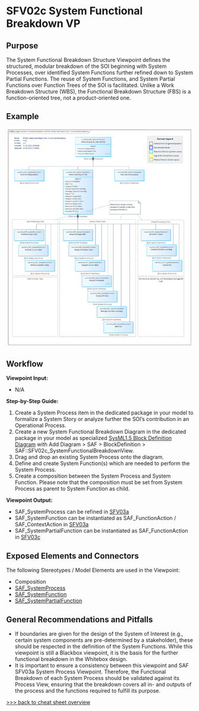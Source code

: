 # SFV02c System Functional Breakdown VP

## Purpose
The System Functional Breakdown Structure Viewpoint defines the structured, modular breakdown of the SOI beginning with System Processes, over identified System Functions further refined down to System Partial Functions. The reuse of System Functions, and System Partial Functions over Function Trees of the SOI is facilitated. Unlike a Work Breakdown Structure (WBS), the Functional Breakdown Structure (FBS) is a function-oriented tree, not a product-oriented one.

## Example
![SFV02c](../pics/SFV02c-example.png)

## Workflow
**Viewpoint Input:**
* N/A

**Step-by-Step Guide:**
1.	Create a System Process item in the dedicated package in your model to formalize a System Story or analyze further the SOI’s contribution in an Operational Process.
2.	Create a new System Functional Breakdown Diagram in the dedicated package in your model as specialized [SysML1.5 Block Definition Diagram](https://sparxsystems.com/enterprise_architect_user_guide/16.1/modeling_languages/block_definition_diagrams.html) with Add Diagram > SAF > BlockDefinition > SAF::SFV02c_SystemFunctionalBreakdownView.
3.	Drag and drop an existing System Process onto the diagram.
4.	Define and create System Function(s) which are needed to perform the System Process.
5.	Create a composition between the System Process and System Function. Please note that the composition must be set from System Process as parent to System Function as child.

**Viewpoint Output:**
* SAF_SystemProcess can be refined in [SFV03a](System-Process-Viewpoint.md)
* SAF_SystemFunction can be instantiated as SAF_FunctionAction / SAF_ContextAction in [SFV03a](System-Process-Viewpoint.md)
* SAF_SystemPartialFunction can be instantiated as SAF_FunctionAction in [SFV03c](SystemFunctionalRefinement.md)

## Exposed Elements and Connectors
The following Stereotypes / Model Elements are used in the Viewpoint:
* Composition
* [SAF_SystemProcess](https://saf.gfse.org/userdoc/stereotypes.html#saf_systemprocess)
* [SAF_SystemFunction](https://saf.gfse.org/userdoc/stereotypes.html#saf_systemfunction)
* [SAF_SystemPartialFunction](https://saf.gfse.org/userdoc/stereotypes.html#saf_systempartialfunction)


## General Recommendations and Pitfalls
* If boundaries are given for the design of the System of Interest (e.g., certain system components are pre-determined by a stakeholder), these should be respected in the definition of the System Functions. While this viewpoint is still a Blackbox viewpoint, it is the basis for the further functional breakdown in the Whitebox design.
* It is important to ensure a consistency between this viewpoint and SAF SFV03a System Process Viewpoint. Therefore, the Functional Breakdown of each System Process should be validated against its Process View, ensuring that the breakdown covers all in- and outputs of the process and the functions required to fulfill its purpose.

[>>> back to cheat sheet overview](../CheatSheet.md)
